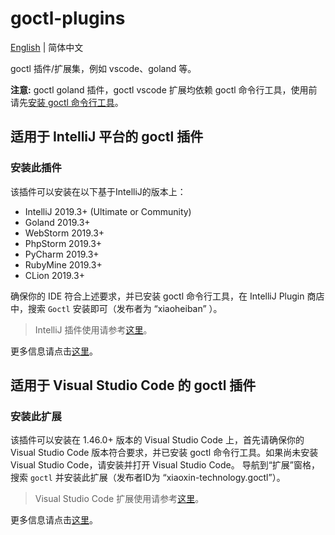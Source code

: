 # goctl-plugins

[English](README-en.md) | 简体中文

goctl 插件/扩展集，例如 vscode、goland 等。

**注意:** goctl goland 插件，goctl vscode 扩展均依赖 goctl 命令行工具，使用前请先[安装 goctl 命令行工具](https://github.com/tal-tech/zero-doc#6-quick-start)。

## 适用于 IntelliJ 平台的 goctl 插件

### 安装此插件

该插件可以安装在以下基于IntelliJ的版本上：

* IntelliJ 2019.3+ (Ultimate or Community)
* Goland 2019.3+
* WebStorm 2019.3+
* PhpStorm 2019.3+
* PyCharm 2019.3+
* RubyMine 2019.3+
* CLion 2019.3+

确保你的 IDE 符合上述要求，并已安装 goctl 命令行工具，在 IntelliJ Plugin 商店中，搜索 `Goctl` 安装即可（发布者为 “xiaoheiban” ）。

> IntelliJ 插件使用请参考[这里](https://www.jetbrains.com/idea/help/managing-enterprise-plugin-repositories.html)。

更多信息请点击[这里](goland/README.md)。

## 适用于 Visual Studio Code 的 goctl 插件

### 安装此扩展

该插件可以安装在 1.46.0+ 版本的 Visual Studio Code 上，首先请确保你的 Visual Studio Code 版本符合要求，并已安装 goctl 命令行工具。如果尚未安装 Visual Studio Code，请安装并打开 Visual Studio Code。 导航到“扩展”窗格，搜索 `goctl` 并安装此扩展（发布者ID为 “xiaoxin-technology.goctl”）。

> Visual Studio Code 扩展使用请参考[这里](https://code.visualstudio.com/docs/editor/extension-gallery)。

更多信息请点击[这里](vscode/README.md)。
